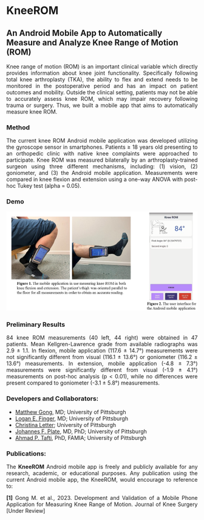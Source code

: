 # KneeROM
## An Android Mobile App to Automatically Measure and Analyze Knee Range of Motion (ROM)
<p align="justify">Knee range of motion (ROM) is an important clinical variable which directly provides information about knee joint functionality. Specifically following total knee arthroplasty (TKA), the ability to flex and extend needs to be monitored in the postoperative period and has an impact on patient outcomes and mobility. Outside the clinical setting, patients may not be able to accurately assess knee ROM, which may impair recovery following trauma or surgery. Thus, we built a mobile app that aims to automatically measure knee ROM.</p>

### Method
<p align="justify">The current knee ROM Android mobile application was developed utilizing the gyroscope sensor in smartphones. Patients ≥ 18 years old presenting to an orthopedic clinic with native knee complaints were approached to participate. Knee ROM was measured bilaterally by an arthroplasty-trained surgeon using three different mechanisms, including: (1) vision, (2) goniometer, and (3) the Android mobile application. Measurements were compared in knee flexion and extension using a one-way ANOVA with post-hoc Tukey test (alpha = 0.05).</p>

### Demo

![alt text](https://github.com/pitthexai/KneeROM/blob/main/Data/GitHub_KneeROM_PittHexAI.png  "KneeROM")

### Preliminary Results
<p align="justify">84 knee ROM measurements (40 left, 44 right) were obtained in 47 patients. Mean Kellgren-Lawrence grade from available radiographs was 2.9 ± 1.1.  In flexion, mobile application (117.6 ± 14.7°) measurements were not significantly different from visual (116.1 ± 13.6°) or goniometer (116.2 ± 13.6°) measurements. In extension, mobile application (-4.8  ± 7.3°) measurements were significantly different from visual (-1.9 ± 4.1°) measurements on post-hoc analysis (p < 0.01), while no differences were present compared to goniometer (-3.1 ± 5.8°) measurements.</p>

### Developers and Collaborators: 
+ <a href="https://www.orthonet.pitt.edu/people/matthew-gong-md" target="_blank">Matthew Gong</a>, MD; University of Pittsburgh
+ <a href="" target="_blank">Logan E. Finger</a>, MD; University of Pittsburgh
+ <a href="" target="_blank">Christina Letter</a>; University of Pittsburgh
+ <a href="https://www.orthonet.pitt.edu/people/f-johannes-plate-md-phd" target="_blank">Johannes F. Plate</a>, MD, PhD; University of Pittsburgh
+ <a href="https://pitthexai.github.io" target="_blank">Ahmad P. Tafti</a>, PhD, FAMIA; University of Pittsburgh

### Publications:

<p align="justify">The <strong>KneeROM</strong> Android mobile app is freely and publicly available for any research, academic, or educational purposes. Any publication using the current Android mobile app, the KneeROM, would encourage to reference to:
<p align="justify">
<strong>[1]</strong> Gong M. et al., 2023. Development and Validation of a Mobile Phone Application for Measuring Knee Range of Motion. Journal of Knee Surgery [Under Review]</a>
</p>

